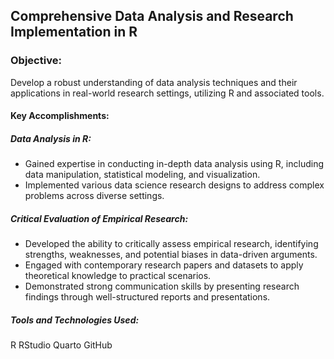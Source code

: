 ## Comprehensive Data Analysis and Research Implementation in R

### Objective:
Develop a robust understanding of data analysis techniques and their applications in real-world research settings, utilizing R and associated tools.

#### Key Accomplishments:

##### Data Analysis in R:

- Gained expertise in conducting in-depth data analysis using R, including data manipulation, statistical modeling, and visualization.
- Implemented various data science research designs to address complex problems across diverse settings.

##### Critical Evaluation of Empirical Research:

- Developed the ability to critically assess empirical research, identifying strengths, weaknesses, and potential biases in data-driven arguments.
- Engaged with contemporary research papers and datasets to apply theoretical knowledge to practical scenarios.
- Demonstrated strong communication skills by presenting research findings through well-structured reports and presentations.

##### Tools and Technologies Used:

R
RStudio
Quarto
GitHub

